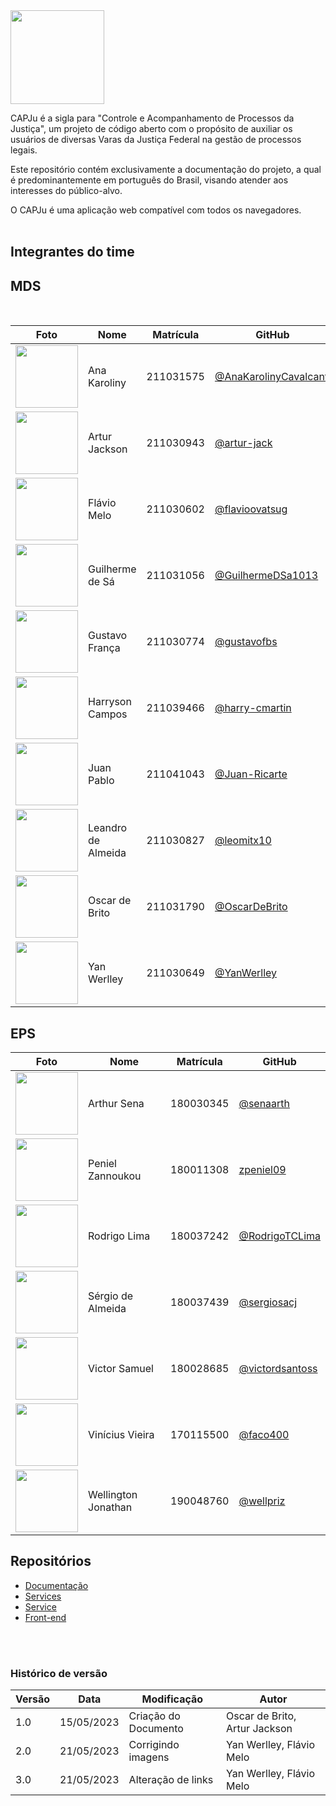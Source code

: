 <img src="https://capju.netlify.app/assets/logo.png" width="150">

CAPJu é a sigla para "Controle e Acompanhamento de Processos da Justiça", um projeto de código aberto com o propósito de auxiliar os usuários de diversas Varas da Justiça Federal na gestão de processos legais.

Este repositório contém exclusivamente a documentação do projeto, a qual é predominantemente em português do Brasil, visando atender aos interesses do público-alvo.

O CAPJu é uma aplicação web compatível com todos os navegadores.
<br/><br/>

## Integrantes do time

## MDS
<br/>

| Foto                                                                         | Nome                                | Matrícula | GitHub                                               |
| ---------------------------------------------------------------------------- | ----------------------------------- | --------- | ---------------------------------------------------- |
| <img src="https://avatars.githubusercontent.com/u/122410504?v=4" width="100"> | Ana Karoliny                | 211031575 | [@AnaKarolinyCavalcanti](https://github.com/AnaKarolinyCavalcanti)                 |
| <img src="https://avatars.githubusercontent.com/u/100738244?v=4" width="100"> | Artur Jackson                   | 211030943 | [@artur-jack](https://github.com/artur-jack)           |
| <img src="https://avatars.githubusercontent.com/u/91036264?v=4" width="100"> | Flávio Melo| 211030602 | [@flavioovatsug](https://github.com/flavioovatsug)     |
| <img src="https://avatars.githubusercontent.com/u/92813703?v=4" width="100"> | Guilherme de Sá    | 211031056 | [@GuilhermeDSa1013](https://github.com/GuilhermeDSa1013)             |
| <img src="https://avatars.githubusercontent.com/u/61592832?v=4" width="100"> | Gustavo França       | 211030774 | [@gustavofbs](https://github.com/gustavofbs)           |
| <img src="https://avatars.githubusercontent.com/u/129622482?v=4" width="100"> | Harryson Campos               | 211039466 | [@harry-cmartin ](https://github.com/harry-cmartin)                 |
| <img src="https://avatars.githubusercontent.com/u/96394878?v=4" width="100"> | Juan Pablo              | 211041043 | [@Juan-Ricarte](https://github.com/Juan-Ricarte)           |
| <img src="https://avatars.githubusercontent.com/u/90487905?v=4    " width="100"> | Leandro de Almeida    | 211030827 | [@leomitx10](https://github.com/leomitx10)       |
| <img src="https://avatars.githubusercontent.com/u/98489703?v=4" width="100"> | Oscar de Brito                     | 211031790 | [@OscarDeBrito](https://github.com/OscarDeBrito) 
| <img src="https://avatars.githubusercontent.com/u/83103936?v=4" width="100"> | Yan Werlley             | 211030649 | [@YanWerlley](https://github.com/YanWerlley) |

## EPS
| Foto                                                                         | Nome                                | Matrícula | GitHub                                               |
| ---------------------------------------------------------------------------- | ----------------------------------- | --------- | ---------------------------------------------------- |
<img src="https://avatars.githubusercontent.com/u/49957403?v=4" width="100"> | Arthur Sena             | 180030345 | [@senaarth](https://github.com/senaarth)   |
| <img src="https://avatars.githubusercontent.com/u/78034696?v=4" width="100"> | Peniel  Zannoukou           | 180011308 | [zpeniel09](https://github.com/zpeniel09)   |
| <img src="https://avatars.githubusercontent.com/u/48688714?v=4" width="100"> | Rodrigo Lima            | 180037242 | [@RodrigoTCLima](https://github.com/RodrigoTCLima)   |
| <img src="https://avatars.githubusercontent.com/u/36544528?v=4" width="100"> | Sérgio de Almeida       | 180037439 | [@sergiosacj](https://github.com/sergiosacj)   |
| <img src="https://avatars.githubusercontent.com/u/52058094?v=4" width="100"> | Victor Samuel            | 180028685 | [@victordsantoss](https://github.com/victordsantoss)   |
| <img src="https://avatars.githubusercontent.com/u/49957412?v=4" width="100"> | Vinícius Vieira           | 170115500 | [@faco400](https://github.com/faco400)   |
| <img src="https://avatars.githubusercontent.com/u/217238?v=4" width="100"> | Wellington Jonathan             | 190048760 | [@wellpriz](https://github.com/wellpriz)   |




## Repositórios

- [Documentação](https://github.com/fga-eps-mds/2023-1-CAPJu-Doc)
- [Services](https://github.com/fga-eps-mds/2023-1-CAPJu-Services)
- [Service](https://github.com/fga-eps-mds/2023-1-CAPJu-Service)
- [Front-end](https://github.com/fga-eps-mds/2023-1-CAPJu-Front)

<br/><br/>




### Histórico de versão

| Versão | Data       | Modificação          | Autor |
| ------ | ---------- | -------------------- | -----|
| 1.0    | 15/05/2023 | Criação do Documento | Oscar de Brito, Artur Jackson |
| 2.0    | 21/05/2023 | Corrigindo imagens | Yan Werlley, Flávio Melo      |
| 3.0    | 21/05/2023 | Alteração de links   | Yan Werlley, Flávio Melo |
